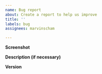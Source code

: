 ```yaml
---
name: Bug report
about: Create a report to help us improve
title: ''
labels: bug
assignees: marvinscham

---
```


**Screenshot**

**Description (if necessary)**

**Version**
